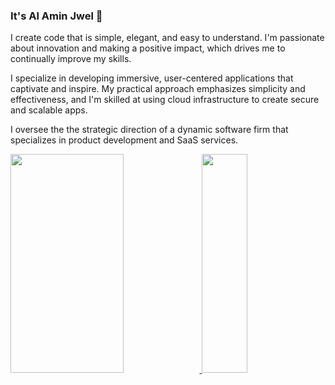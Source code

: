 ### It's Al Amin Jwel 👋 

I create code that is simple, elegant, and easy to understand. I'm passionate about innovation and making a positive impact, which drives me to continually improve my skills.

I specialize in developing immersive, user-centered applications that captivate and inspire. My practical approach emphasizes simplicity and effectiveness, and I'm skilled at using cloud infrastructure to create secure and scalable apps.

I oversee the the strategic direction of a dynamic software firm that specializes in product development and SaaS services.

<a href="https://github.com/alaminjwel">
  <img width="60%" height="350" src="https://github-readme-stats.vercel.app/api/wakatime?username=alaminjwel&layput=compact" />
</a>
<a href="https://github.com/alaminjwel">
  <img width="38%" height="350" src="https://github-readme-stats.vercel.app/api/top-langs?username=alaminjwel&layout=compact&langs_count=8"/>
</a>
